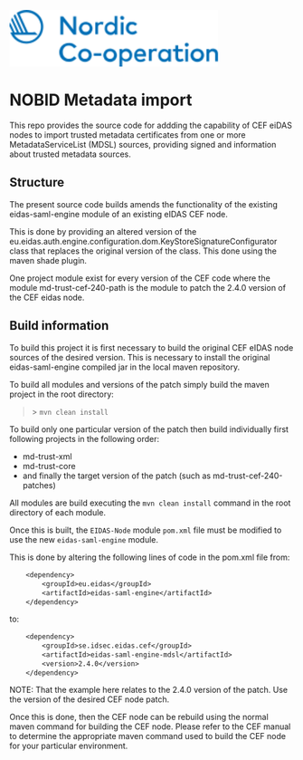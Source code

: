 <img height="100" src="img/nobid-full.svg"></img>

# NOBID Metadata import

This repo provides the source code for addding the capability of CEF eiDAS nodes to import trusted metadata certificates from one or more 
MetadataServiceList (MDSL) sources, providing signed and information about trusted metadata sources.

## Structure
The present source code builds amends the functionality of the existing eidas-saml-engine module of an existing eIDAS CEF node.

This is done by providing an altered version of the eu.eidas.auth.engine.configuration.dom.KeyStoreSignatureConfigurator class that
replaces the original version of the class. This done using the maven shade plugin.

One project module exist for every version of the CEF code where the module md-trust-cef-240-path is the module to patch
the 2.4.0 version of the CEF eidas node.

## Build information
To build this project it is first necessary to build the original CEF eIDAS node sources of the desired version.
This is necessary to install the original eidas-saml-engine compiled jar in the local maven repository.

To build all modules and versions of the patch simply build the maven project in the root directory:

> \> `mvn clean install`

To build only one particular version of the patch then build individually first following projects in the following order:

- md-trust-xml
- md-trust-core
- and finally the target version of the patch (such as md-trust-cef-240-patches)

All modules are build executing the `mvn clean install` command in the root directory of each module.

Once this is built, the `EIDAS-Node` module `pom.xml` file must be modified to use the new `eidas-saml-engine` module.

This is done by altering the following lines of code in the pom.xml file from:

        <dependency>
            <groupId>eu.eidas</groupId>
            <artifactId>eidas-saml-engine</artifactId>
        </dependency>


to: 

        <dependency>
            <groupId>se.idsec.eidas.cef</groupId>
            <artifactId>eidas-saml-engine-mdsl</artifactId>
            <version>2.4.0</version>
        </dependency>

NOTE: That the example here relates to the 2.4.0 version of the patch. Use the version of the desired CEF node patch.

Once this is done, then the CEF node can be rebuild using the normal maven command for building the CEF node. Please refer to the CEF manual
to determine the appropriate maven command used to build the CEF node for your particular environment.


